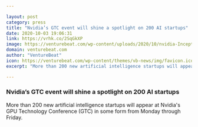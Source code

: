 ```yaml
---

layout: post
category: press
title: "Nvidia’s GTC event will shine a spotlight on 200 AI startups"
date: 2020-10-03 19:06:31
link: https://vrhk.co/2SqGkXP
image: https://venturebeat.com/wp-content/uploads/2020/10/nvidia-Inception2.jpg?w=1200&strip=all
domain: venturebeat.com
author: "VentureBeat"
icon: https://venturebeat.com/wp-content/themes/vb-news/img/favicon.ico
excerpt: "More than 200 new artificial intelligence startups will appear at Nvidia's GPU Technology Conference (GTC) in some form from Monday through Friday."

---
```


### Nvidia’s GTC event will shine a spotlight on 200 AI startups

More than 200 new artificial intelligence startups will appear at Nvidia's GPU Technology Conference (GTC) in some form from Monday through Friday.